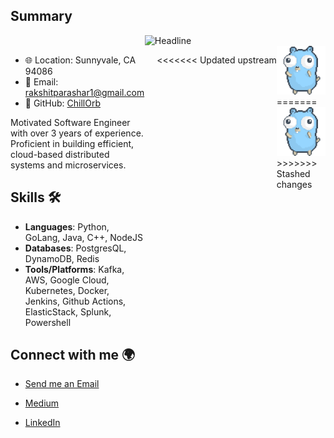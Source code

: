 ## Summary

<div align=center>
    <img src="https://readme-typing-svg.herokuapp.com?lines=Hi+there+I'm+Rakshit Parashar" alt="Headline" />
</div>

<div style="display: flex;">
  <div style="flex: 2; padding-right: 20px;">

- 🌐 Location: Sunnyvale, CA 94086
- 📧 Email: [rakshitparashar1@gmail.com](mailto:rakshitparashar1@gmail.com)
- 🚀 GitHub: [ChillOrb](https://github.com/ChillOrb)

Motivated Software Engineer with over 3 years of experience. Proficient in building efficient, cloud-based distributed systems and microservices.

## Skills 🛠

- **Languages**: Python, GoLang, Java, C++, NodeJS
- **Databases**: PostgresQL, DynamoDB, Redis
- **Tools/Platforms**: Kafka, AWS, Google Cloud, Kubernetes, Docker, Jenkins, Github Actions, ElasticStack, Splunk, Powershell

## Connect with me 🌍
- [Send me an Email](mailto:rakshitparashar1@gmail.com)
- [Medium](https://medium.com/@rakshitparashar1)
- [LinkedIn](https://www.linkedin.com/in/parashar1/)

  </div>
<<<<<<< Updated upstream
  <div style="flex: 1;">
    <img src=".thumb/animation/gopher-dance-long-3x.gif" alt="Gopher Dance" />
=======
  <div style="flex: 0.45;">
    <img src="animation/gopher-dance-long-3x.gif" alt="Gopher Dance" />
>>>>>>> Stashed changes
  </div>
</div>

---

